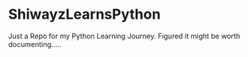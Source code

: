 # ShiwayzLearnsPython
Just a Repo for my Python Learning Journey. Figured it might be worth documenting.....
